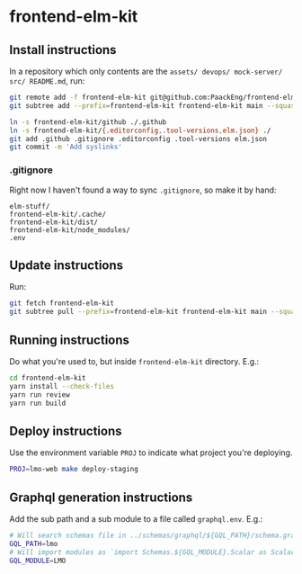 # frontend-elm-kit

## Install instructions

In a repository which only contents are the `assets/ devops/ mock-server/ src/ README.md`, run:

```bash
git remote add -f frontend-elm-kit git@github.com:PaackEng/frontend-elm-kit.git
git subtree add --prefix=frontend-elm-kit frontend-elm-kit main --squash

ln -s frontend-elm-kit/github ./.github
ln -s frontend-elm-kit/{.editorconfig,.tool-versions,elm.json} ./
git add .github .gitignore .editorconfig .tool-versions elm.json
git commit -m 'Add syslinks'
```

### .gitignore

Right now I haven't found a way to sync `.gitignore`, so make it by hand:

```
elm-stuff/
frontend-elm-kit/.cache/
frontend-elm-kit/dist/
frontend-elm-kit/node_modules/
.env

```

## Update instructions

Run:

```sh
git fetch frontend-elm-kit
git subtree pull --prefix=frontend-elm-kit frontend-elm-kit main --squash
```

## Running instructions

Do what you're used to, but inside `frontend-elm-kit` directory. E.g.:

```sh
cd frontend-elm-kit
yarn install --check-files
yarn run review
yarn run build
```

## Deploy instructions

Use the environment variable `PROJ` to indicate what project you're deploying.

```sh
PROJ=lmo-web make deploy-staging
```

## Graphql generation instructions

Add the sub path and a sub module to a file called `graphql.env`. E.g.:

```sh
# Will search schemas file in ../schemas/graphql/${GQL_PATH}/schema.graphql
GQL_PATH=lmo
# Will import modules as `import Schemas.${GQL_MODULE}.Scalar as Scalar`
GQL_MODULE=LMO

```

